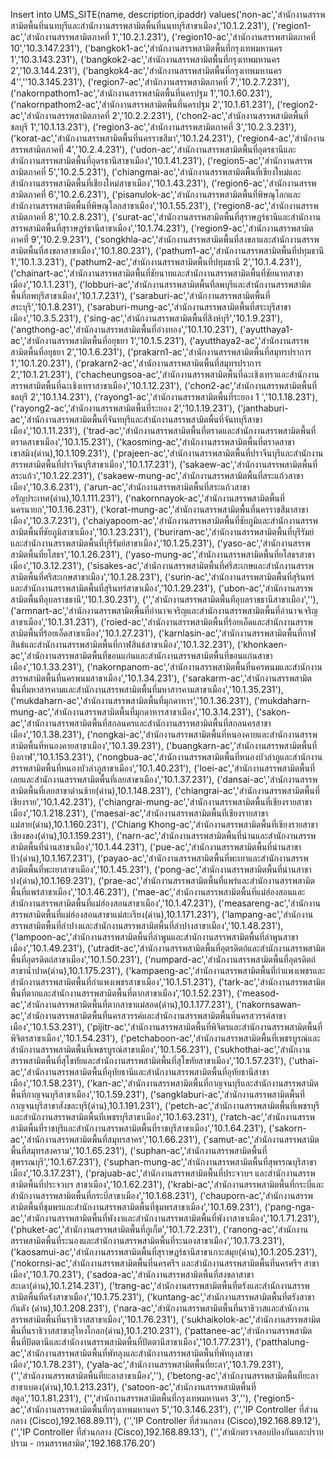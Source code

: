 Insert into UMS_SITE(name, description,ipaddr) 
values('non-ac','สำนักงานสรรพสามิตพื้นที่นนทบุรีและสำนักงานสรรพสามิตพื้นที่นนทบุรีสาขาเมือง','10.1.2.231'),
('region1-ac','สำนักงานสรรพสามิตภาคที่ 1','10.2.1.231'),
('region10-ac','สำนักงานสรรพสามิตภาคที่ 10','10.3.147.231'),
('bangkok1-ac','สำนักงานสรรพสามิตพื้นที่กรุงเทพมหานคร 1','10.3.143.231'),
('bangkok2-ac','สำนักงานสรรพสามิตพื้นที่กรุงเทพมหานคร 2','10.3.144.231'),
('bangkok4-ac','สำนักงานสรรพสามิตพื้นที่กรุงเทพมหานคร 4'',''10.3.145.231'),
('region7-ac','สำนักงานสรรพสามิตภาคที่ 7','10.2.7.231'),
('nakornpathom1-ac','สำนักงานสรรพสามิตพื้นที่นครปฐม 1','10.1.60.231'),
('nakornpathom2-ac','สำนักงานสรรพสามิตพื้นที่นครปฐม 2','10.1.61.231'),
('region2-ac','สำนักงานสรรพสามิตภาคที่ 2','10.2.2.231'),
('chon2-ac','สำนักงานสรรพสามิตพื้นที่ชลบุรี 1','10.1.13.231'),
('region3-ac','สำนักงานสรรพสามิตภาคที่ 3','10.2.3.231'),
('korat-ac','สำนักงานสรรพสามิตพื้นที่นครราชสีมา','10.1.24.231'),
('region4-ac','สำนักงานสรรพสามิตภาคที่ 4','10.2.4.231'),
('udon-ac','สำนักงานสรรพสามิตพื้นที่อุดรธานีและสำนักงานสรรพสามิตพื้นที่อุดรธานีสาขาเมือง','10.1.41.231'),
('region5-ac','สำนักงานสรรพสามิตภาคที่ 5','10.2.5.231'),
('chiangmai-ac','สำนักงานสรรพสามิตพื้นที่เชียงใหม่และสำนักงานสรรพสามิตพื้นที่เชียงใหม่สาขาเมือง','10.1.43.231'),
('region6-ac','สำนักงานสรรพสามิตภาคที่ 6','10.2.6.231'),
('pisanulok-ac','สำนักงานสรรพสามิตพื้นที่พิษณุโลกและสำนักงานสรรพสามิตพื้นที่พิษณุโลกสาขาเมือง','10.1.55.231'),
('region8-ac','สำนักงานสรรพสามิตภาคที่ 8','10.2.8.231'),
('surat-ac','สำนักงานสรรพสามิตพื้นที่สุราษฎร์ธานีและสำนักงานสรรพสามิตพื้นที่สุราษฎร์ธานีสาขาเมือง','10.1.74.231'),
('region9-ac','สำนักงานสรรพสามิตภาคที่ 9','10.2.9.231'),
('songkhla-ac','สำนักงานสรรพสามิตพื้นที่สงขลาและสำนักงานสรรพสามิตพื้นที่สงขลาสาขาเมือง','10.1.80.231'),
('pathum1-ac','สำนักงานสรรพสามิตพื้นที่ปทุมธานี 1','10.1.3.231'),
('pathum2-ac','สำนักงานสรรพสามิตพื้นที่ปทุมธานี 2','10.1.4.231'),
('chainart-ac','สำนักงานสรรพสามิตพื้นที่ชัยนาทและสำนักงานสรรพสามิตพื้นที่ชัยนาทสาขาเมือง','10.1.1.231'),
('lobburi-ac','สำนักงานสรรพสามิตพื้นที่ลพบุรีและสำนักงานสรรพสามิตพื้นที่ลพบุรีสาขาเมือง','10.1.7.231'),
('saraburi-ac','สำนักงานสรรพสามิตพื้นที่สระบุรี','10.1.8.231'),
('saraburi-mung-ac','สำนักงานสรรพสามิตพื้นที่สระบุรีสาขาเมือง','10.3.5.231'),
('sing-ac','สำนักงานสรรพสามิตพื้นที่สิงห์บุรี','10.1.9.231'),
('angthong-ac','สำนักงานสรรพสามิตพื้นที่อ่างทอง','10.1.10.231'),
('ayutthaya1-ac','สำนักงานสรรพสามิตพื้นที่อยุธยา 1','10.1.5.231'),
('ayutthaya2-ac','สำนักงานสรรพสามิตพื้นที่อยุธยา 2','10.1.6.231'),
('prakarn1-ac','สำนักงานสรรพสามิตพื้นที่สมุทรปราการ 1','10.1.20.231'),
('prakarn2-ac','สำนักงานสรรพสามิตพื้นที่สมุทรปราการ 2','10.1.21.231'),
('chacheungsoa-ac','สำนักงานสรรพสามิตพื้นที่ฉะเชิงเทราและสำนักงานสรรพสามิตพื้นที่ฉะเชิงเทราสาขาเมือง','10.1.12.231'),
('chon2-ac','สำนักงานสรรพสามิตพื้นที่ชลบุรี 2','10.1.14.231'),
('rayong1-ac','สำนักงานสรรพสามิตพื้นที่ระยอง 1 ','10.1.18.231'),
('rayong2-ac','สำนักงานสรรพสามิตพื้นที่ระยอง 2','10.1.19.231'),
('janthaburi-ac','สำนักงานสรรพสามิตพื้นที่จันทบุรีและสำนักงานสรรพสามิตพื้นที่จันทบุรีสาขาเมือง','10.1.11.231'),
('trad-ac','สำนักงานสรรพสามิตพื้นที่ตราดและสำนักงานสรรพสามิตพื้นที่ตราดสาขาเมือง','10.1.15.231'),
('kaosming-ac','สำนักงานสรรพสามิตพื้นที่ตราดสาขาเขาสมิง(ด่าน),10.1.109.231'),
('prajeen-ac','สำนักงานสรรพสามิตพื้นที่ปราจีนบุรีและสำนักงานสรรพสามิตพื้นที่ปราจีนบุรีสาขาเมือง','10.1.17.231'),
('sakaew-ac','สำนักงานสรรพสามิตพื้นที่สระแก้ว','10.1.22.231'),
('sakaew-mung-ac','สำนักงานสรรพสามิตพื้นที่สระแก้วสาขาเมือง','10.3.6.231'),
('arun-ac','สำนักงานสรรพสามิตพื้นที่สระแก้วสาขาอรัญประเทศ(ด่าน),10.1.111.231'),
('nakornnayok-ac','สำนักงานสรรพสามิตพื้นที่นครนายก','10.1.16.231'),
('korat-mung-ac','สำนักงานสรรพสามิตพื้นที่นครราชสีมาสาขาเมือง','10.3.7.231'),
('chaiyapoom-ac','สำนักงานสรรพสามิตพื้นที่ชัยภูมิและสำนักงานสรรพสามิตพื้นที่ชัยภูมิสาขาเมือง','10.1.23.231'),
('buriram-ac','สำนักงานสรรพสามิตพื้นที่บุรีรัมย์และสำนักงานสรรพสามิตพื้นที่บุรีรัมย์สาขาเมือง','10.1.25.231'),
('yaso-ac','สำนักงานสรรพสามิตพื้นที่ยโสธร','10.1.26.231'),
('yaso-mung-ac','สำนักงานสรรพสามิตพื้นที่ยโสธรสาขาเมือง','10.3.12.231'),
('sisakes-ac','สำนักงานสรรพสามิตพื้นที่ศรีสะเกษและสำนักงานสรรพสามิตพื้นที่ศรีสะเกษสาขาเมือง','10.1.28.231'),
('surin-ac','สำนักงานสรรพสามิตพื้นที่สุรินทร์และสำนักงานสรรพสามิตพื้นที่สุรินทร์สาขาเมือง','10.1.29.231'),
('ubon-ac','สำนักงานสรรพสามิตพื้นทีอุบลราชธานี','10.1.30.231'),
('','สำนักงานสรรพสามิตพื้นทีอุบลราชธานีสาขาเมือง',''),
('armnart-ac','สำนักงานสรรพสามิตพื้นที่อำนาจเจริญและสำนักงานสรรพสามิตพื้นที่อำนาจเจริญสาขาเมือง','10.1.31.231'),
('roied-ac','สำนักงานสรรพสามิตพื้นที่ร้อยเอ็ดและสำนักงานสรรพสามิตพื้นที่ร้อยเอ็ดสาขาเมือง','10.1.27.231'),
('karnlasin-ac','สำนักงานสรรพสามิตพื้นที่กาฬสินธ์และสำนักงานสรรพสามิตพื้นที่กาฬสินธ์สาขาเมือง','10.1.32.231'),
('khonkaen-ac','สำนักงานสรรพสามิตพื้นที่ขอนแก่นและสำนักงานสรรพสามิตพื้นที่ขอนแก่นสาขาเมือง','10.1.33.231'),
('nakornpanom-ac','สำนักงานสรรพสามิตพื้นที่นครพนมและสำนักงานสรรพสามิตพื้นที่นครพนมสาขาเมือง','10.1.34.231'),
('sarakarm-ac','สำนักงานสรรพสามิตพื้นที่มหาสารคามและสำนักงานสรรพสามิตพื้นที่มหาสารคามสาขาเมือง','10.1.35.231'),
('mukdaharn-ac','สำนักงานสรรพสามิตพื้นที่มุกดาหาร','10.1.36.231'),
('mukdaharn-mung-ac','สำนักงานสรรพสามิตพื้นที่มุกดาหารสาขาเมือง','10.3.14.231'),
('sakon-ac','สำนักงานสรรพสามิตพื้นที่สกลนครและสำนักงานสรรพสามิตพื้นที่สกลนครสาขาเมือง','10.1.38.231'),
('nongkai-ac','สำนักงานสรรพสามิตพื้นที่หนองคายและสำนักงานสรรพสามิตพื้นที่หนองคายสาขาเมือง','10.1.39.231'),
('buangkarn-ac','สำนักงานสรรพสามิตพื้นที่บึงกาฬ','10.1.153.231'),
('nongbua-ac','สำนักงานสรรพสามิตพื้นที่หนองบัวลำภูและสำนักงานสรรพสามิตพื้นที่หนองบัวลำภูสาขาเมือง','10.1.40.231'),
('loei-ac','สำนักงานสรรพสามิตพื้นที่เลยและสำนักงานสรรพสามิตพื้นที่เลยสาขาเมือง','10.1.37.231'),
('dansai-ac','สำนักงานสรรพสามิตพื้นที่เลยสาขาด่านซ้าย(ด่าน),10.1.148.231'),
('chiangrai-ac','สำนักงานสรรพสามิตพื้นที่เชียงราย','10.1.42.231'),
('chiangrai-mung-ac','สำนักงานสรรพสามิตพื้นที่เชียงรายสาขาเมือง','10.1.218.231'),
('maesai-ac','สำนักงานสรรพสามิตพื้นที่เชียงรายสาขาแม่สาย(ด่าน),10.1.160.231'),
('Chiang Khong-ac','สำนักงานสรรพสามิตพื้นที่เชียงรายสาขาเชียงของ(ด่าน),10.1.159.231'),
('narn-ac','สำนักงานสรรพสามิตพื้นที่น่านและสำนักงานสรรพสามิตพื้นที่น่านสาขาเมือง','10.1.44.231'),
('pue-ac','สำนักงานสรรพสามิตพื้นที่น่านสาขาปัว(ด่าน),10.1.167.231'),
('payao-ac','สำนักงานสรรพสามิตพื้นที่พะเยาและสำนักงานสรรพสามิตพื้นที่พะเยาสาขาเมือง','10.1.45.231'),
('pong-ac','สำนักงานสรรพสามิตพื้นที่น่านสาขาปง(ด่าน),10.1.169.231'),
('prae-ac','สำนักงานสรรพสามิตพื้นที่แพร่และสำนักงานสรรพสามิตพื้นที่แพร่สาขาเมือง','10.1.46.231'),
('mae-ac','สำนักงานสรรพสามิตพื้นที่แม่ฮ่องสอนและสำนักงานสรรพสามิตพื้นที่แม่ฮ่องสอนสาขาเมือง','10.1.47.231'),
('measareng-ac','สำนักงานสรรพสามิตพื้นที่แม่ฮ่องสอนสาขาแม่สะเรียง(ด่าน),10.1.171.231'),
('lampang-ac','สำนักงานสรรพสามิตพื้นที่ลำปางและสำนักงานสรรพสามิตพื้นที่ลำปางสาขาเมือง','10.1.48.231'),
('lampoon-ac','สำนักงานสรรพสามิตพื้นที่ลำพูนและสำนักงานสรรพสามิตพื้นที่ลำพูนสาขาเมือง','10.1.49.231'),
('utradit-ac','สำนักงานสรรพสามิตพื้นที่อุตรดิตถ์และสำนักงานสรรพสามิตพื้นที่อุตรดิตถ์สาขาเมือง','10.1.50.231'),
('numpard-ac','สำนักงานสรรพสามิตพื้นที่อุตรดิตถ์สาขาน้ำปาด(ด่าน),10.1.175.231'),
('kampaeng-ac','สำนักงานสรรพสามิตพื้นที่กำแพงเพชรและสำนักงานสรรพสามิตพื้นที่กำแพงเพชรสาขาเมือง','10.1.51.231'),
('tark-ac','สำนักงานสรรพสามิตพื้นที่ตากและสำนักงานสรรพสามิตพื้นที่ตากสาขาเมือง','10.1.52.231'),
('measod-ac','สำนักงานสรรพสามิตพื้นที่ตากสาขาแม่สอด(ด่าน),10.1.177.231'),
('nakornsawan-ac','สำนักงานสรรพสามิตพื้นที่นครสวรรค์และสำนักงานสรรพสามิตพื้นที่นครสวรรค์สาขาเมือง','10.1.53.231'),
('pijitr-ac','สำนักงานสรรพสามิตพื้นที่พิจิตรและสำนักงานสรรพสามิตพื้นที่พิจิตรสาขาเมือง','10.1.54.231'),
('petchaboon-ac','สำนักงานสรรพสามิตพื้นที่เพชรบูรณ์และสำนักงานสรรพสามิตพื้นที่เพชรบูรณ์สาขาเมือง','10.1.56.231'),
('sukhothai-ac','สำนักงานสรรพสามิตพื้นที่สุโขทัยและสำนักงานสรรพสามิตพื้นที่สุโขทัยสาขาเมือง','10.1.57.231'),
('uthai-ac','สำนักงานสรรพสามิตพื้นที่อุทัยธานีและสำนักงานสรรพสามิตพื้นที่อุทัยธานีสาขาเมือง','10.1.58.231'),
('kan-ac','สำนักงานสรรพสามิตพื้นที่กาญจนบุรีและสำนักงานสรรพสามิตพื้นที่กาญจนบุรีสาขาเมือง','10.1.59.231'),
('sangklaburi-ac','สำนักงานสรรพสามิตพื้นที่กาญจนบุรีสาขาสังขละบุรี(ด่าน),10.1.191.231'),
('petch-ac','สำนักงานสรรพสามิตพื้นที่เพชรบุรีและสำนักงานสรรพสามิตพื้นที่เพชรบุรีสาขาเมือง','10.1.63.231'),
('ratch-ac','สำนักงานสรรพสามิตพื้นที่ราชบุรีและสำนักงานสรรพสามิตพื้นที่ราชบุรีสาขาเมือง','10.1.64.231'),
('sakorn-ac','สำนักงานสรรพสามิตพื้นที่สมุทรสาคร','10.1.66.231'),
('samut-ac','สำนักงานสรรพสามิตพื้นที่สมุทรสงคราม','10.1.65.231'),
('suphan-ac','สำนักงานสรรพสามิตพื้นที่สุพรรณบุรี','10.1.67.231'),
('suphan-mung-ac','สำนักงานสรรพสามิตพื้นที่สุพรรณบุรีสาขาเมือง','10.3.17.231'),
('prajuab-ac','สำนักงานสรรพสามิตพื้นที่ประจวบฯ และสำนักงานสรรพสามิตพื้นที่ประจวบฯ สาขาเมือง','10.1.62.231'),
('krabi-ac','สำนักงานสรรพสามิตพื้นที่กระบี่และสำนักงานสรรพสามิตพื้นที่กระบี่สาขาเมือง','10.1.68.231'),
('chauporn-ac','สำนักงานสรรพสามิตพื้นที่ชุมพรและสำนักงานสรรพสามิตพื้นที่ชุมพรสาขาเมือง','10.1.69.231'),
('pang-nga-ac','สำนักงานสรรพสามิตพื้นที่พังงาและสำนักงานสรรพสามิตพื้นที่พังงาสาขาเมือง','10.1.71.231'),
('phuket-ac','สำนักงานสรรพสามิตพื้นที่ภูเก็ต','10.1.72.231'),
('ranong-ac','สำนักงานสรรพสามิตพื้นที่ระนองและสำนักงานสรรพสามิตพื้นที่ระนองสาขาเมือง','10.1.73.231'),
('kaosamui-ac','สำนักงานสรรพสามิตพื้นที่สุราษฎร์ธานีสาขาเกาะสมุย(ด่าน),10.1.205.231'),
('nokornsi-ac','สำนักงานสรรพสามิตพื้นที่นครศรีฯ และสำนักงานสรรพสามิตพื้นที่นครศรีฯ สาขาเมือง','10.1.70.231'),
('sadoa-ac','สำนักงานสรรพสามิตพื้นที่สงขลาสาขาสะเดา(ด่าน),10.1.214.231'),
('trang-ac','สำนักงานสรรพสามิตพื้นที่ตรังและสำนักงานสรรพสามิตพื้นที่ตรังสาขาเมือง','10.1.75.231'),
('kuntang-ac','สำนักงานสรรพสามิตพื้นที่ตรังสาขากันตัง (ด่าน),10.1.208.231'),
('nara-ac','สำนักงานสรรพสามิตพื้นที่นราธิวาสและสำนักงานสรรพสามิตพื้นที่นราธิวาสสาขาเมือง','10.1.76.231'),
('sukhaikolok-ac','สำนักงานสรรพสามิตพื้นที่นราธิวาสสาขาสุไหงโกลก(ด่าน),10.1.210.231'),
('pattanee-ac','สำนักงานสรรพสามิตพื้นที่ปัตตานีและสำนักงานสรรพสามิตพื้นที่ปัตตานีสาขาเมือง','10.1.77.231'),
('patthalung-ac','สำนักงานสรรพสามิตพื้นที่พัทลุงและสำนักงานสรรพสามิตพื้นที่พัทลุงสาขาเมือง','10.1.78.231'),
('yala-ac','สำนักงานสรรพสามิตพื้นที่ยะลา','10.1.79.231'),
('','สำนักงานสรรพสามิตพื้นที่ยะลาสาขาเมือง',''),
('betong-ac','สำนักงานสรรพสามิตพื้นที่ยะลาสาขาเบตง(ด่าน),10.1.213.231'),
('satoon-ac','สำนักงานสรรพสามิตพื้นที่สตูล','10.1.81.231'),
('','สำนักงานสรรพสามิตพื้นที่กรุงเทพมหานคร 3',''),
('region5-ac','สำนักงานสรรพสามิตพื้นที่กรุงเทพมหานคร 5','10.3.146.231'),
('','IP Controller ที่ส่วนกลาง (Cisco),192.168.89.11'),
('','IP Controller ที่ส่วนกลาง (Cisco),192.168.89.12'),
('','IP Controller ที่ส่วนกลาง (Cisco),192.168.89.13'),
('','สำนักตรวจสอบป้องกันและปราบปราม - กรมสรรพสามิต','192.168.176.20')

